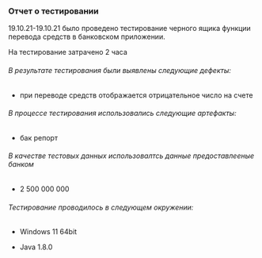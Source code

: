 ### Отчет о тестировании ###

19.10.21-19.10.21 было проведено тестирование черного ящика функции перевода средств в банковском приложении.

На тестирование затрачено 2 часа

###### В результате тестирования были выявлены следующие дефекты: ######

* при переводе средств отображается отрицательное число на счете

###### В процессе тестирования использовались следующие артефакты: ######

* бак репорт

###### В качестве тестовых данных использовалтсь данные предоставлееные банком ######

* 2 500 000 000

###### Тестирование проводилось в следующем окружении: ######

* Windows 11 64bit

* Java 1.8.0
